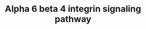 ---
annotations:
- id: PW:0000286
  parent: signaling pathway
  type: Pathway Ontology
  value: integrin mediated signaling pathway
authors:
- MaintBot
- Mkutmon
- Eweitz
description: ''
last-edited: 2021-05-23
organisms:
- Pan troglodytes
redirect_from:
- /index.php/Pathway:WP867
- /instance/WP867
revision: null
schema-jsonld:
- '@context': https://schema.org/
  '@id': https://wikipathways.github.io/pathways/WP867.html
  '@type': Dataset
  creator:
    '@type': Organization
    name: WikiPathways
  description: ''
  keywords:
  - ABL1
  - AKT1
  - AR
  - BAD
  - CASP3
  - CD151
  - CDKN1A
  - CLCA1
  - CLCA2
  - COL17A1
  - DSP
  - DST
  - EGFR
  - EIF4E
  - EIF4EBP1
  - EIF6
  - ERBB2
  - ERBB2IP
  - FRAP1
  - FYN
  - GRB2
  - IRS1
  - IRS2
  - ITGA6
  - ITGB4
  - LAMA1
  - LAMA2
  - LAMA3
  - LAMA5
  - LAMB1
  - LAMB2
  - LAMB3
  - LAMC1
  - LAMC2
  - LAMR1
  - MET
  - MMP7
  - MST1R
  - NTN1
  - PAK1
  - PIK3CA
  - PIK3CB
  - PIK3CD
  - PIK3CG
  - PIK3R1
  - PIK3R2
  - PIK3R3
  - PLEC1
  - PRKCA
  - PRKCD
  - PTK2
  - RAC1
  - RHOA
  - RTKN
  - SFN
  - SHC1
  - SMAD2
  - SMAD3
  - SRC
  - TP73
  - VIM
  - YES1
  - YWHAB
  - YWHAE
  - YWHAH
  - YWHAQ
  - YWHAZ
  license: CC0
  name: Alpha 6 beta 4 integrin signaling pathway
seo: CreativeWork
title: Alpha 6 beta 4 integrin signaling pathway
wpid: WP867
---
